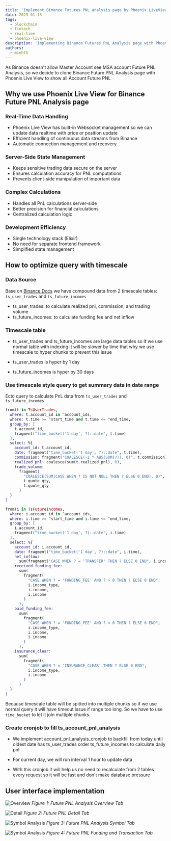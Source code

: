 ```yaml
---
title: 'Implement Binance Futures PNL analysis page by Phoenix LiveView'
date: 2025-01-15
tags:
  - blockchain
  - fintech
  - real-time
  - phoenix-live-view
description: 'Implementing Binance Futures PNL Analysis page with Phoenix LiveView to optimize development efficiency. This approach reduces the need for separate frontend and backend resources while enabling faster real-time data updates through WebSocket connections and server-side rendering.'
authors:
  - minhth
---
```


As Binance doesn't allow Master Account see MSA account Future PNL Analysis, so we decide to clone Binance Future PNL Analysis page with Phoenix Live View to show all Account Future PNL

## Why we use Phoenix Live View for Binance Future PNL Analysis page

### Real-Time Data Handling

- Phoenix Live View has built-in Websocket management so we can update data realtime with price or position update
- Efficient handling of continuous data streams from Binance
- Automatic connection management and recovery

### Server-Side State Management

- Keeps sensitive trading data secure on the server
- Ensures calculation accuracy for PNL computations
- Prevents client-side manipulation of important data

### Complex Calculations

- Handles all PnL calculations server-side
- Better precision for financial calculations
- Centralized calculation logic

### Development Efficiency

- Single technology stack (Elixir)
- No need for separate frontend framework
- Simplified state management

## How to optimize query with timescale

### Data Source

Base on [Binance Docs](https://www.binance.com/en/support/faq/how-are-pnl-calculated-on-binance-futures-and-options-pnl-analysis-dbb171c4db1e4626863ec8bc545be46a) we have compound data from 2 timescale tables: `ts_user_trades` and `ts_future_incomes`

- ts_user_trades: to calculate realized pnl, commission, and trading volume
- ts_future_incomes: to calculate funding fee and net inflow

### Timescale table

- ts_user_trades and ts_future_incomes are large data tables so if we use normal table with indexing it will be slower by time that why we use timescale to hyper chunks to prevent this issue

- ts_user_trades is hyper by 1 day
- ts_future_incomes is hyper by 30 days

### Use timescale style query to get summary data in date range

Ecto query to calculate PnL data from `ts_user_trades` and `ts_future_incomes`

```elixir
from(t in TsUserTrades,
  where: t.account_id in ^account_ids,
  where: t.time >= ^start_time and t.time <= ^end_time,
  group_by: [
    t.account_id,
    fragment("time_bucket('1 day', ?)::date", t.time)
  ],
  select: %{
    account_id: t.account_id,
    date: fragment("time_bucket('1 day', ?)::date", t.time),
    commission: fragment("COALESCE(-1 * ABS(SUM(?)), 0)", t.commission),
    realized_pnl: coalesce(sum(t.realized_pnl), 0),
    trade_volume:
      fragment(
        "COALESCE(SUM(CASE WHEN ? IS NOT NULL THEN ? ELSE 0 END), 0)",
        t.quote_qty,
        t.quote_qty
      )
  }
)

from(i in TsFutureIncomes,
  where: i.account_id in ^account_ids,
  where: i.time >= ^start_time and i.time <= ^end_time,
  group_by: [
    i.account_id,
    fragment("time_bucket('1 day', ?)::date", i.time)
  ],
  select: %{
    account_id: i.account_id,
    date: fragment("time_bucket('1 day', ?)::date", i.time),
    net_inflow:
      sum(fragment("CASE WHEN ? = 'TRANSFER' THEN ? ELSE 0 END", i.income_type, i.income)),
    received_funding_fee:
      sum(
        fragment(
          "CASE WHEN ? = 'FUNDING_FEE' AND ? > 0 THEN ? ELSE 0 END",
          i.income_type,
          i.income,
          i.income
        )
      ),
    paid_funding_fee:
      sum(
        fragment(
          "CASE WHEN ? = 'FUNDING_FEE' AND ? < 0 THEN ? ELSE 0 END",
          i.income_type,
          i.income,
          i.income
        )
      ),
    insurance_clear:
      sum(
        fragment(
          "CASE WHEN ? = 'INSURANCE_CLEAR' THEN ? ELSE 0 END",
          i.income_type,
          i.income
        )
      )
  }
)
```

Because timescale table will be spitted into multiple chunks so if we use normal query it will have timeout issue if range too long. So we have to use `time_bucket` to let it join multiple chunks.

### Create cronjob to fill ts_account_pnl_analysis

- We implement account_pnl_analysis_cronjob to backfill from today until oldest date has ts_user_trades order ts_future_incomes to calculate daily pnl

- For current day, we will run interval 1 hour to update data

- With this cronjob it will help us no need to recalculate from 2 tables every request so it will be fast and don't make database pressure

## User interface implementation

![Overview](assets/analysis-page/overview.jpg) _Figure 1: Future PNL Analysis Overview Tab_

![Detail](assets/analysis-page/detail.png) _Figure 2: Future PNL Detail Tab_

![Symbol Analysis](assets/analysis-page/symbol-analysis.png) _Figure 3: Future PNL Analysis Symbol Tab_

![Symbol Analysis](assets/analysis-page/funding-and-transaction.png) _Figure 4: Future PNL Funding and Transaction Tab_
